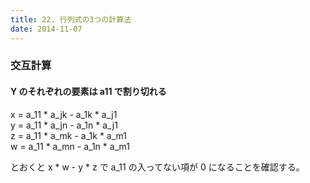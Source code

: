 ```yaml
---
title: 22. 行列式の3つの計算法
date: 2014-11-07
---
```


### 交互計算

#### Y のそれぞれの要素は a11 で割り切れる

x = a_11 * a_jk - a_1k * a_j1  
y = a_11 * a_jn - a_1n * a_j1  
z = a_11 * a_mk - a_1k * a_m1  
w = a_11 * a_mn - a_1n * a_m1  

とおくと x * w - y * z で a_11 の入ってない項が 0 になることを確認する。

